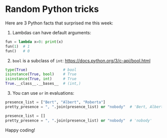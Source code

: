 # Random Python tricks 

Here are 3 Python facts that surprised me this week: 

1. Lambdas can have default arguments:
```python
fun = lambda x=0: print(x) 
fun(1)  # 1
fun()   # 0
```

2. `bool` is a subclass of `int`: 
https://docs.python.org/3/c-api/bool.html
```python
type(True)                # bool
isinstance(True, bool)    # True
isinstance(True, int)     # True
True.__class__.__bases__  # (int,)
```

3. You can use `or` in evaluations:
```python
presence_list = ["Bert", "Albert", "Roberta"]
pretty_presence = ", ".join(presence_list) or "nobody"  # 'Bert, Albert, Roberta'

presence_list = []
pretty_presence = ", ".join(presence_list) or "nobody"  # 'nobody'
```

Happy coding!
